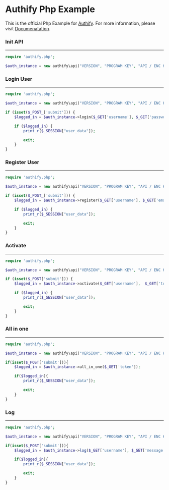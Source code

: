 # Authify Php Example


This is the official Php Example for [Authify](https://authify.biz).
For more information, please visit [Documenatation](https://authify.biz/documentation).



### Init API
---
```php
require 'authify.php';

$auth_instance = new authify\api("VERSION", "PROGRAM KEY", "API / ENC KEY");
```

### Login User
---
```php
require 'authify.php';

$auth_instance = new authify\api("VERSION", "PROGRAM KEY", "API / ENC KEY");

if (isset($_POST_['submit'])) {
    $logged_in = $auth_instance->login($_GET['username'], $_GET['password']);

    if ($logged_in) {
        print_r($_SESSION["user_data"]);

        exit;
    }
}
```

### Register User
---
```php
require 'authify.php';

$auth_instance = new authify\api("VERSION", "PROGRAM KEY", "API / ENC KEY");

if (isset($_POST_['submit'])) {
    $logged_in = $auth_instance->register($_GET['username'], $_GET['email'], $_GET['password'], $_GET['token']);

    if ($logged_in) {
        print_r($_SESSION["user_data"]);

        exit;
    }
}
```

### Activate
---
```php	
require 'authify.php';

$auth_instance = new authify\api("VERSION", "PROGRAM KEY", "API / ENC KEY");

if (isset($_POST['submit'])) {
    $logged_in = $auth_instance->activate($_GET['username'],  $_GET['token']);

    if ($logged_in) {
        print_r($_SESSION["user_data"]);

        exit;
    }
}
```

### All in one
---
```php
require 'authify.php';

$auth_instance = new authify\api("VERSION", "PROGRAM KEY", "API / ENC KEY");

if(isset($_POST['submit'])){
	$logged_in = $auth_instance->all_in_one($_GET['token']);

	if($logged_in){
		print_r($_SESSION["user_data"]);

   		exit;
	}
}
```

### Log 
---
```php
require 'authify.php';

$auth_instance = new authify\api("VERSION", "PROGRAM KEY", "API / ENC KEY");

if(isset($_POST['submit'])){
	$logged_in = $auth_instance->log($_GET['username'], $_GET['message']);

	if($logged_in){
		print_r($_SESSION["user_data"]);

   		exit;
	}
}
```

